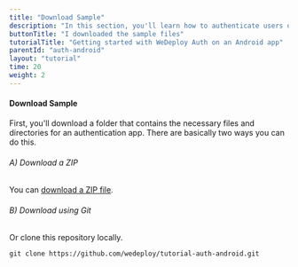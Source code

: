```yaml
---
title: "Download Sample"
description: "In this section, you'll learn how to authenticate users on an Android app using the WeDeploy API Client."
buttonTitle: "I downloaded the sample files"
tutorialTitle: "Getting started with WeDeploy Auth on an Android app"
parentId: "auth-android"
layout: "tutorial"
time: 20
weight: 2
---
```


#### Download Sample

First, you'll download a folder that contains the necessary files and directories for an authentication app. There are basically two ways you can do this.

###### A) Download a ZIP

You can [download a ZIP file](https://github.com/wedeploy/tutorial-auth-android/archive/master.zip).

###### B) Download using Git

Or clone this repository locally.

```xml
git clone https://github.com/wedeploy/tutorial-auth-android.git
```

